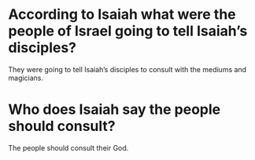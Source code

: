 # According to Isaiah what were the people of Israel going to tell Isaiah’s disciples?

They were going to tell Isaiah’s disciples to consult with the mediums and magicians.

# Who does Isaiah say the people should consult?

The people should consult their God.
